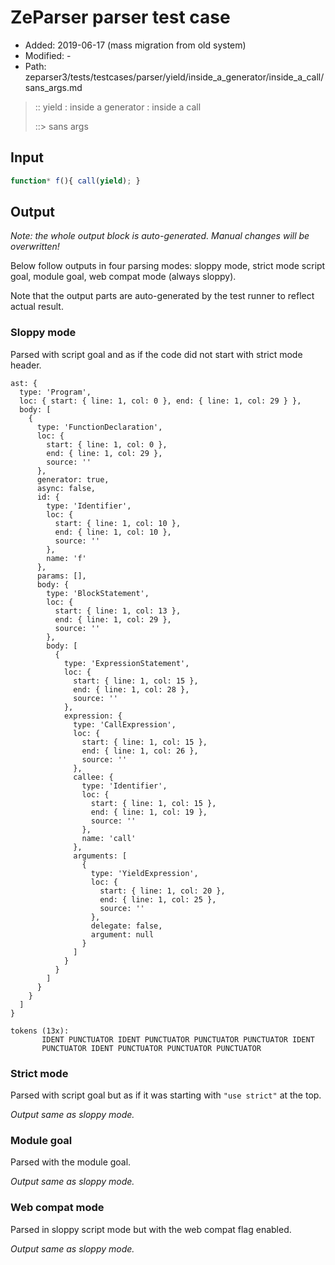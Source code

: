 # ZeParser parser test case

- Added: 2019-06-17 (mass migration from old system)
- Modified: -
- Path: zeparser3/tests/testcases/parser/yield/inside_a_generator/inside_a_call/sans_args.md

> :: yield : inside a generator : inside a call
>
> ::> sans args

## Input

`````js
function* f(){ call(yield); }
`````

## Output

_Note: the whole output block is auto-generated. Manual changes will be overwritten!_

Below follow outputs in four parsing modes: sloppy mode, strict mode script goal, module goal, web compat mode (always sloppy).

Note that the output parts are auto-generated by the test runner to reflect actual result.

### Sloppy mode

Parsed with script goal and as if the code did not start with strict mode header.

`````
ast: {
  type: 'Program',
  loc: { start: { line: 1, col: 0 }, end: { line: 1, col: 29 } },
  body: [
    {
      type: 'FunctionDeclaration',
      loc: {
        start: { line: 1, col: 0 },
        end: { line: 1, col: 29 },
        source: ''
      },
      generator: true,
      async: false,
      id: {
        type: 'Identifier',
        loc: {
          start: { line: 1, col: 10 },
          end: { line: 1, col: 10 },
          source: ''
        },
        name: 'f'
      },
      params: [],
      body: {
        type: 'BlockStatement',
        loc: {
          start: { line: 1, col: 13 },
          end: { line: 1, col: 29 },
          source: ''
        },
        body: [
          {
            type: 'ExpressionStatement',
            loc: {
              start: { line: 1, col: 15 },
              end: { line: 1, col: 28 },
              source: ''
            },
            expression: {
              type: 'CallExpression',
              loc: {
                start: { line: 1, col: 15 },
                end: { line: 1, col: 26 },
                source: ''
              },
              callee: {
                type: 'Identifier',
                loc: {
                  start: { line: 1, col: 15 },
                  end: { line: 1, col: 19 },
                  source: ''
                },
                name: 'call'
              },
              arguments: [
                {
                  type: 'YieldExpression',
                  loc: {
                    start: { line: 1, col: 20 },
                    end: { line: 1, col: 25 },
                    source: ''
                  },
                  delegate: false,
                  argument: null
                }
              ]
            }
          }
        ]
      }
    }
  ]
}

tokens (13x):
       IDENT PUNCTUATOR IDENT PUNCTUATOR PUNCTUATOR PUNCTUATOR IDENT
       PUNCTUATOR IDENT PUNCTUATOR PUNCTUATOR PUNCTUATOR
`````

### Strict mode

Parsed with script goal but as if it was starting with `"use strict"` at the top.

_Output same as sloppy mode._

### Module goal

Parsed with the module goal.

_Output same as sloppy mode._

### Web compat mode

Parsed in sloppy script mode but with the web compat flag enabled.

_Output same as sloppy mode._
